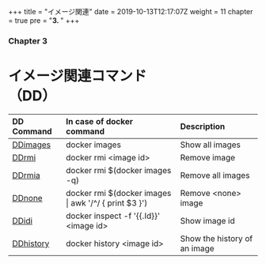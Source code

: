 +++
title = "イメージ関連"
date = 2019-10-13T12:17:07Z
weight = 11
chapter = true
pre = "<b>3. </b>"
+++

### Chapter 3

# イメージ関連コマンド<br>（DD）

|DD Command|In case of docker command|Description|
|:---|:---|:---|
|[DDimages](ddimages/)|docker images |Show all images|
|[DDrmi](ddrmi/)|docker rmi \<image id>|Remove image|
|[DDrmia](ddrmia/)|docker rmi $(docker images -q)|Remove all images|
|[DDnone](ddnone/)|docker rmi $(docker images \| awk '/^<none>/ { print $3 }')|Remove \<none> image|
|[DDidi](ddidi)|docker inspect -f '{{.Id}}' \<image id>|Show image id|
|[DDhistory](ddhistory/)|docker history \<image id>|Show the history of an image|